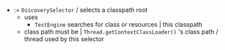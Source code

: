 * := `DiscoverySelector` / selects a classpath root
  * uses
    * `TestEngine` searches for class or resources | this classpath
  * class path must be | `Thread.getContextClassLoader()` 's class path / thread used by this selector